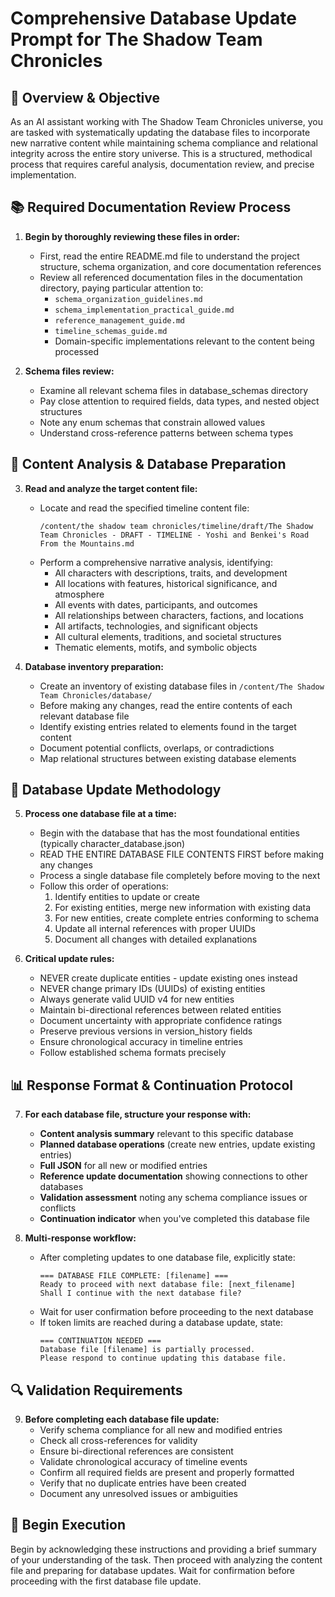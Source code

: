 # Comprehensive Database Update Prompt for The Shadow Team Chronicles

## 🧭 Overview & Objective

As an AI assistant working with The Shadow Team Chronicles universe, you are tasked with systematically updating the database files to incorporate new narrative content while maintaining schema compliance and relational integrity across the entire story universe. This is a structured, methodical process that requires careful analysis, documentation review, and precise implementation.

## 📚 Required Documentation Review Process

1. **Begin by thoroughly reviewing these files in order:**
   - First, read the entire README.md file to understand the project structure, schema organization, and core documentation references
   - Review all referenced documentation files in the documentation directory, paying particular attention to:
     - `schema_organization_guidelines.md`
     - `schema_implementation_practical_guide.md`
     - `reference_management_guide.md`
     - `timeline_schemas_guide.md`
     - Domain-specific implementations relevant to the content being processed

2. **Schema files review:**
   - Examine all relevant schema files in database_schemas directory
   - Pay close attention to required fields, data types, and nested object structures
   - Note any enum schemas that constrain allowed values
   - Understand cross-reference patterns between schema types

## 📂 Content Analysis & Database Preparation

3. **Read and analyze the target content file:**
   - Locate and read the specified timeline content file:
     ```
     /content/the shadow team chronicles/timeline/draft/The Shadow Team Chronicles - DRAFT - TIMELINE - Yoshi and Benkei's Road From the Mountains.md
     ```
   - Perform a comprehensive narrative analysis, identifying:
     - All characters with descriptions, traits, and development
     - All locations with features, historical significance, and atmosphere
     - All events with dates, participants, and outcomes
     - All relationships between characters, factions, and locations
     - All artifacts, technologies, and significant objects
     - All cultural elements, traditions, and societal structures
     - Thematic elements, motifs, and symbolic objects

4. **Database inventory preparation:**
   - Create an inventory of existing database files in `/content/The Shadow Team Chronicles/database/`
   - Before making any changes, read the entire contents of each relevant database file
   - Identify existing entries related to elements found in the target content
   - Document potential conflicts, overlaps, or contradictions
   - Map relational structures between existing database elements

## 🔄 Database Update Methodology

5. **Process one database file at a time:**
   - Begin with the database that has the most foundational entities (typically character_database.json)
   - READ THE ENTIRE DATABASE FILE CONTENTS FIRST before making any changes
   - Process a single database file completely before moving to the next
   - Follow this order of operations:
     1. Identify entities to update or create
     2. For existing entities, merge new information with existing data
     3. For new entities, create complete entries conforming to schema
     4. Update all internal references with proper UUIDs
     5. Document all changes with detailed explanations

6. **Critical update rules:**
   - NEVER create duplicate entities - update existing ones instead
   - NEVER change primary IDs (UUIDs) of existing entities
   - Always generate valid UUID v4 for new entities
   - Maintain bi-directional references between related entities
   - Document uncertainty with appropriate confidence ratings
   - Preserve previous versions in version_history fields
   - Ensure chronological accuracy in timeline entries
   - Follow established schema formats precisely

## 📊 Response Format & Continuation Protocol

7. **For each database file, structure your response with:**
   - **Content analysis summary** relevant to this specific database
   - **Planned database operations** (create new entries, update existing entries)
   - **Full JSON** for all new or modified entries
   - **Reference update documentation** showing connections to other databases
   - **Validation assessment** noting any schema compliance issues or conflicts
   - **Continuation indicator** when you've completed this database file

8. **Multi-response workflow:**
   - After completing updates to one database file, explicitly state:
     ```
     === DATABASE FILE COMPLETE: [filename] ===
     Ready to proceed with next database file: [next_filename]
     Shall I continue with the next database file?
     ```
   - Wait for user confirmation before proceeding to the next database
   - If token limits are reached during a database update, state:
     ```
     === CONTINUATION NEEDED ===
     Database file [filename] is partially processed.
     Please respond to continue updating this database file.
     ```

## 🔍 Validation Requirements

9. **Before completing each database file update:**
   - Verify schema compliance for all new and modified entries
   - Check all cross-references for validity
   - Ensure bi-directional references are consistent
   - Validate chronological accuracy of timeline events
   - Confirm all required fields are present and properly formatted
   - Verify that no duplicate entries have been created
   - Document any unresolved issues or ambiguities

## 📌 Begin Execution

Begin by acknowledging these instructions and providing a brief summary of your understanding of the task. Then proceed with analyzing the content file and preparing for database updates. Wait for confirmation before proceeding with the first database file update.